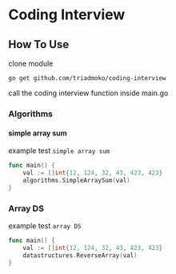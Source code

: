 # Coding Interview
## How To Use
clone module 
```git
go get github.com/triadmoko/coding-interview
```

call the coding interview function inside main.go
### Algorithms

#### simple array sum
example test `simple array sum`

```go
func main() {
	val := []int{12, 124, 32, 43, 423, 423}
	algorithms.SimpleArraySum(val)
}
```

### Array DS
example test `array DS`
```go
func main() {
	val := []int{12, 124, 32, 43, 423, 423}
	datastructures.ReverseArray(val)
}
```